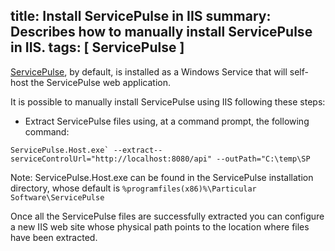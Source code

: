 title: Install ServicePulse in IIS
summary: Describes how to manually install ServicePulse in IIS.
tags: [ ServicePulse ]
---

[ServicePulse](introduction-and-installing-servicepulse), by default, is installed as a Windows Service that will self-host the ServicePulse web application.

It is possible to manually install ServicePulse using IIS following these steps:

* Extract ServicePulse files using, at a command prompt, the following command:
```
ServicePulse.Host.exe` --extract--serviceControlUrl="http://localhost:8080/api" --outPath="C:\temp\SP
```

Note: ServicePulse.Host.exe can be found in the ServicePulse installation directory, whose default is `%programfiles(x86)%\Particular Software\ServicePulse`

Once all the ServicePulse files are successfully extracted you can configure a new IIS web site whose physical path points to the location where files have been extracted.